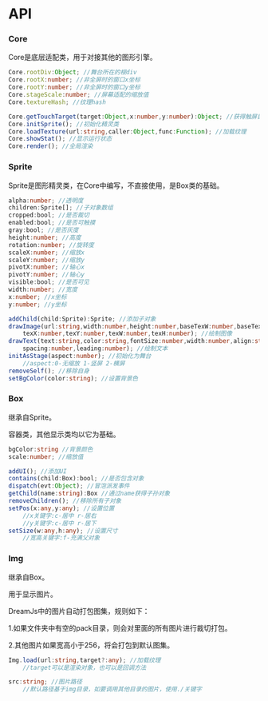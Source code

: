 API
========
### Core ###

Core是底层适配类，用于对接其他的图形引擎。

```typescript
Core.rootDiv:Object; //舞台所在的根div
Core.rootX:number; //非全屏时的窗口x坐标
Core.rootY:number; //非全屏时的窗口y坐标
Core.stageScale:number; //屏幕适配的缩放值
Core.textureHash; //纹理hash

Core.getTouchTarget(target:Object,x:number,y:number):Object; //获得触屏目标
Core.initSprite(); //初始化精灵类
Core.loadTexture(url:string,caller:Object,func:Function); //加载纹理
Core.showStat(); //显示运行状态
Core.render(); //全局渲染
```

### Sprite ###

Sprite是图形精灵类，在Core中编写，不直接使用，是Box类的基础。

```typescript
alpha:number; //透明度
children:Sprite[]; //子对象数组
cropped:bool; //是否裁切
enabled:bool; //是否可触摸
gray:bool; //是否灰度
height:number; //高度
rotation:number; //旋转度
scaleX:number; //缩放x
scaleY:number; //缩放y
pivotX:number; //轴心x
pivotY:number; //轴心y
visible:bool; //是否可见
width:number; //宽度
x:number; //x坐标
y:number; //y坐标

addChild(child:Sprite):Sprite; //添加子对象
drawImage(url:string,width:number,height:number,baseTexW:number,baseTexH:number,
    texX:number,texY:number,texW:number,texH:number); //绘制图像
drawText(text:string,color:string,fontSize:number,width:number,align:string,
    spacing:number,leading:number); //绘制文本
initAsStage(aspect:number); //初始化为舞台
    //aspect:0-无缩放 1-竖屏 2-横屏
removeSelf(); //移除自身
setBgColor(color:string); //设置背景色
```

### Box ###

继承自Sprite。

容器类，其他显示类均以它为基础。

```typescript
bgColor:string //背景颜色
scale:number; //缩放值

addUI(); //添加UI
contains(child:Box):bool; //是否包含对象
dispatch(evt:Object); //冒泡派发事件
getChild(name:string):Box //通过name获得子孙对象
removeChildren(); //移除所有子对象
setPos(x:any,y:any); //设置位置
    //x关键字:c-居中 r-居右
    //y关键字:c-居中 r-居下
setSize(w:any,h:any); //设置尺寸
    //宽高关键字:f-充满父对象
```

### Img ###

继承自Box。

用于显示图片。

DreamJs中的图片自动打包图集，规则如下：

1.如果文件夹中有空的pack目录，则会对里面的所有图片进行裁切打包。

2.其他图片如果宽高小于256，将会打包到默认图集。

```typescript
Img.load(url:string,target?:any); //加载纹理
    //target可以是渲染对象，也可以是回调方法

src:string; //图片路径
    //默认路径基于img目录，如要调用其他目录的图片，使用./关键字
```